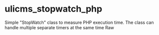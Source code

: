 # ulicms_stopwatch_php
Simple "StopWatch" class to measure PHP execution time. The class can handle multiple separate timers at the same time Raw
